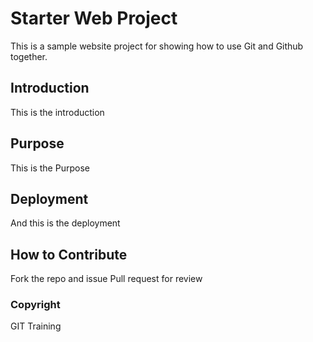 # Starter Web Project

This is a sample website project for showing how to use Git and Github together.

## Introduction

This is the introduction

## Purpose

This is the Purpose

## Deployment

And this is the deployment

## How to Contribute

Fork the repo and issue Pull request for review

### Copyright

GIT Training
